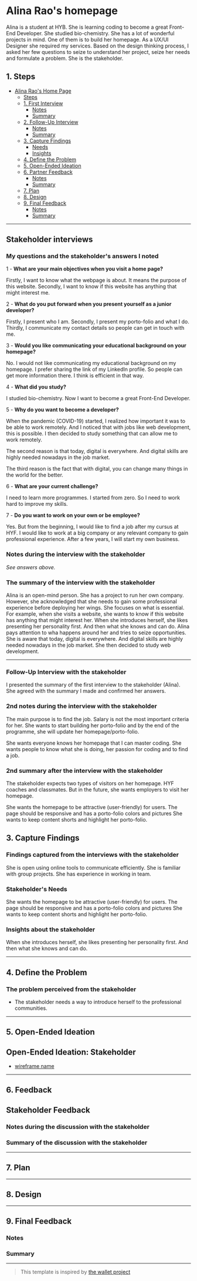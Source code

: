 # Alina Rao's homepage

Alina is a student at HYB. She is learning coding to become a great Front-End
Developer. She studied bio-chemistry. She has a lot of wonderful projects in
mind. One of them is to build her homepage. As a UX/UI Designer she required my
services. Based on the design thinking process, I asked her few questions to
seize to understand her project, seize her needs and formulate a problem. She is
the stakeholder.

## 1. Steps

- [Alina Rao's Home Page](https://alinataorao.github.io/)
  - [Steps](#steps)
  - [1. First Interview](#1-first-interview)
    - [Notes](#notes)
    - [Summary](#summary)
  - [2. Follow-Up Interview](#2-follow-up-interview)
    - [Notes](#notes-1)
    - [Summary](#summary-1)
  - [3. Capture Findings](#3-capture-findings)
    - [Needs](#needs)
    - [Insights](#insights)
  - [4. Define the Problem](#4-define-the-problem)
  - [5. Open-Ended Ideation](#5-open-ended-ideation)
  - [6. Partner Feedback](#6-partner-feedback)
    - [Notes](#notes-2)
    - [Summary](#summary-2)
  - [7. Plan](#7-plan)
  - [8. Design](#8-design)
  - [9. Final Feedback](#9-final-feedback)
    - [Notes](#notes-3)
    - [Summary](#summary-3)

---

## Stakeholder interviews

### My questions and the stakeholder's answers I noted

1 - **What are your main objectives when you visit a home page?**

Firstly, I want to know what the webpage is about. It means the purpose of this
website. Secondly, I want to know if this website has anything that might
interest me.

2 - **What do you put forward when you present yourself as a junior developer?**

Firstly, I present who I am. Secondly, I present my porto-folio and what I do.
Thirdly, I communicate my contact details so people can get in touch with me.

3 - **Would you like communicating your educational background on your
homepage?**

No. I would not like communicating my educational background on my homepage. I
prefer sharing the link of my LinkedIn profile. So people can get more
information there. I think is efficient in that way.

4 - **What did you study?**

I studied bio-chemistry. Now I want to become a great Front-End Developer.

5 - **Why do you want to become a developer?**

When the pandemic (COVID-19) started, I realized how important it was to be able
to work remotely. And I noticed that with jobs like web development, this is
possible. I then decided to study something that can allow me to work remotely.

The second reason is that today, digital is everywhere. And digital skills are
highly needed nowadays in the job market.

The third reason is the fact that with digital, you can change many things in
the world for the better.

6 - **What are your current challenge?**

I need to learn more programmes. I started from zero. So I need to work hard to
improve my skills.

7 - **Do you want to work on your own or be employee?**

Yes. But from the beginning, I would like to find a job after my cursus at HYF.
I would like to work at a big company or any relevant company to gain
professional experience. After a few years, I will start my own business.

### Notes during the interview with the stakeholder

_See answers above._

### The summary of the interview with the stakeholder

Alina is an open-mind person. She has a project to run her own company. However,
she acknowledged that she needs to gain some professional experience before
deploying her wings. She focuses on what is essential. For example, when she
visits a website, she wants to know if this website has anything that might
interest her. When she introduces herself, she likes presenting her personality
first. And then what she knows and can do. Alina pays attention to wha happens
around her and tries to seize opportunities. She is aware that today, digital is
everywhere. And digital skills are highly needed nowadays in the job market. She
then decided to study web development.

---

### Follow-Up Interview with the stakeholder

I presented the summary of the first interview to the stakeholder (Alina). She
agreed with the summary I made and confirmed her answers.

### 2nd notes during the interview with the stakeholder

The main purpose is to find the job. Salary is not the most important criteria
for her. She wants to start building her porto-folio and by the end of the
programme, she will update her homepage/porto-folio.

She wants everyone knows her homepage that I can master coding. She wants people
to know what she is doing, her passion for coding and to find a job.

### 2nd summary after the interview with the stakeholder

The stakeholder expects two types of visitors on her homepage. HYF coaches and
classmates. But in the future, she wants employers to visit her homepage.

She wants the homepage to be attractive (user-friendly) for users. The page
should be responsive and has a porto-folio colors and pictures She wants to keep
content shorts and highlight her porto-folio.

## 3. Capture Findings

### Findings captured from the interviews with the stakeholder

She is open using online tools to communicate efficiently. She is familiar with
group projects. She has experience in working in team.

### Stakeholder's Needs

She wants the homepage to be attractive (user-friendly) for users. The page
should be responsive and has a porto-folio colors and pictures She wants to keep
content shorts and highlight her porto-folio.

### Insights about the stakeholder

When she introduces herself, she likes presenting her personality first. And
then what she knows and can do.

---

## 4. Define the Problem

### The problem perceived from the stakeholder

- The stakeholder needs a way to introduce herself to the professional
  communities.

---

## 5. Open-Ended Ideation

## Open-Ended Ideation: Stakeholder

<!--
  Sketch up a few wireframes for your partner's home page with no regard for your or her/her programming ability, time constraints, technical constraints, or any other practical considerations.
  How are the designs different? How does each one serve your partner differently?
-->

- [wireframe name](https://alinataorao.github.io/)

---

## 6. Feedback

<!-- Discuss your ideas with the stakeholder.. lots of `why?`. -->

## Stakeholder Feedback

<!-- Discuss your ideas with the stakeholder. lots of `why?`. -->

### Notes during the discussion with the stakeholder

### Summary of the discussion with the stakeholder

---

## 7. Plan

<!-- With the stakeholder, come up with a Backlog and Wireframe for her/his Home page -->

---

## 8. Design

<!-- Propose an Atomic Design for the stakeholder's home page. This could include a color pallet, button designs, icons, ... -->

---

## 9. Final Feedback

<!--
  The Design Process is never finished!

  After you've finished the Plan & Design ask the stakeholder for feedback. In a professional setting this would be the beginning of a whole new development cycle.
-->

### Notes

### Summary

---

> This template is inspired by
> [the wallet project](https://dschool-old.stanford.edu/sandbox/groups/designresources/wiki/4dbb2/attachments/e1005/TheWalletProjectB%26W2012.pdf?sessionID=8af88fee76ecd1fb7879c915073461486c425622)
